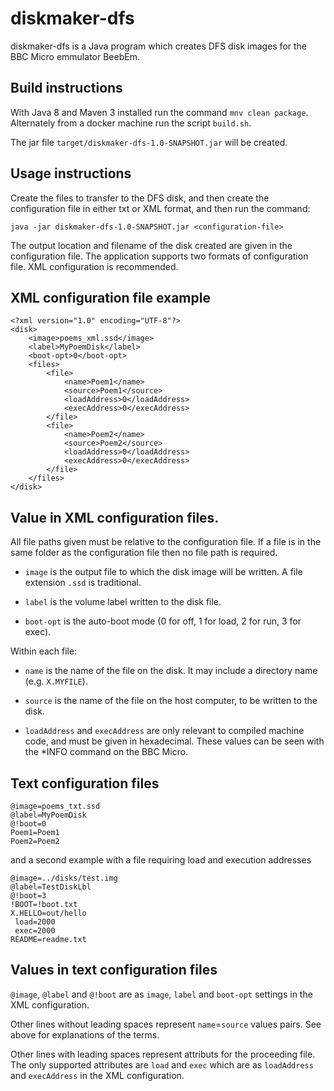 # diskmaker-dfs

diskmaker-dfs is a Java program which creates DFS disk images for the BBC Micro emmulator BeebEm.

## Build instructions

With Java 8 and Maven 3 installed run the command `mnv clean package`. Alternately from a docker machine run the script `build.sh`.

The jar file `target/diskmaker-dfs-1.0-SNAPSHOT.jar` will be created.

## Usage instructions

Create the files to transfer to the DFS disk, and then create the configuration file in either txt or XML format, and then run the command:

```
java -jar diskmaker-dfs-1.0-SNAPSHOT.jar <configuration-file>
```

The output location and filename of the disk created are given in the configuration file.  The application supports two formats of configuration file.  XML configuration is recommended.

## XML configuration file example

```
<?xml version="1.0" encoding="UTF-8"?>
<disk>
	<image>poems_xml.ssd</image>
	<label>MyPoemDisk</label>
	<boot-opt>0</boot-opt>
	<files>
		<file>
			<name>Poem1</name>
			<source>Poem1</source>
			<loadAddress>0</loadAddress>
			<execAddress>0</execAddress>
		</file>
		<file>
			<name>Poem2</name>
			<source>Poem2</source>
			<loadAddress>0</loadAddress>
			<execAddress>0</execAddress>
		</file>
	</files>
</disk>
```

## Value in XML configuration files.

All file paths given must be relative to the configuration file.  If a file is in the same folder as the configuration file then no file path is required.

- `image` is the output file to which the disk image will be written.  A file extension `.ssd` is traditional.

- `label` is the volume label written to the disk file.

- `boot-opt` is the auto-boot mode (0 for off, 1 for load, 2 for run, 3 for exec).

Within each file:

- `name` is the name of the file on the disk. It may include a directory name (e.g. `X.MYFILE`).

- `source` is the name of the file on the host computer, to be written to the disk.

- `loadAddress` and `execAddress` are only relevant to compiled machine code, and must be given in hexadecimal.  These values can be seen with the *INFO command on the BBC Micro.

## Text configuration files

```
@image=poems_txt.ssd
@label=MyPoemDisk
@!boot=0
Poem1=Poem1
Poem2=Poem2
```

and a second example with a file requiring load and execution addresses

```
@image=../disks/test.img
@label=TestDiskLbl
@!boot=3
!BOOT=!boot.txt
X.HELLO=out/hello
 load=2000
 exec=2000
README=readme.txt
```

## Values in text configuration files

`@image`, `@label` and `@!boot` are as `image`, `label` and `boot-opt` settings in the XML configuration.

Other lines without leading spaces represent `name`=`source` values pairs.  See above for explanations of the terms.

Other lines with leading spaces represent attributs for the proceeding file.  The only supported attributes are `load` and `exec` which are as `loadAddress` and `execAddress` in the XML configuration.
